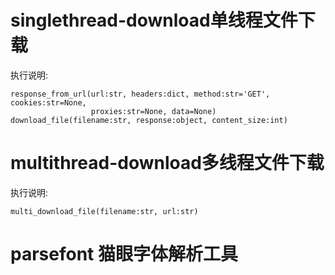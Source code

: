 # singlethread-download单线程文件下载

执行说明:

    response_from_url(url:str, headers:dict, method:str='GET', cookies:str=None,
                      proxies:str=None, data=None)
    download_file(filename:str, response:object, content_size:int)
# multithread-download多线程文件下载

执行说明:

    multi_download_file(filename:str, url:str)
    
# parsefont 猫眼字体解析工具
